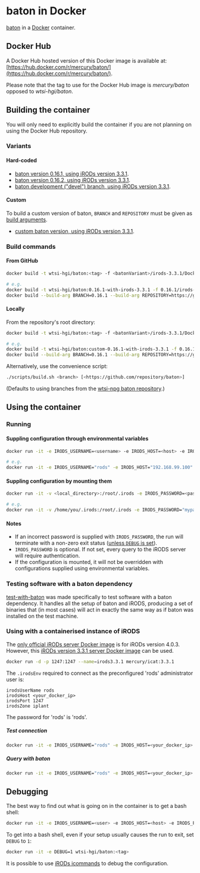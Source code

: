 # baton in Docker
[baton](https://github.com/wtsi-npg/baton) in a [Docker](https://www.docker.com/) container.


## Docker Hub
A Docker Hub hosted version of this Docker image is available at: [https://hub.docker.com/r/mercury/baton/](https://hub.docker.com/r/mercury/baton/).

Please note that the tag to use for the Docker Hub image is *mercury/baton* opposed to *wtsi-hgi/baton*.


## Building the container
You will only need to explicitly build the container if you are not planning on using the Docker Hub repository.

### Variants
#### Hard-coded
- [baton version 0.16.1, using iRODs version 3.3.1](https://github.com/wtsi-hgi/docker-baton/tree/master/0.16.1/irods-3.3.1).
- [baton version 0.16.2, using iRODs version 3.3.1](https://github.com/wtsi-hgi/docker-baton/tree/master/0.16.2/irods-3.3.1).
- [baton development ("devel") branch, using iRODs version 3.3.1](https://github.com/wtsi-hgi/docker-baton/tree/master/0.16.2/irods-3.3.1).

#### Custom
To build a custom version of baton, ``BRANCH`` and ``REPOSITORY`` must be given as [build arguments](https://docs.docker.com/engine/reference/commandline/build/#set-build-time-variables-build-arg).
- [custom baton version, using iRODs version 3.3.1](https://github.com/wtsi-hgi/docker-baton/tree/master/custom/irods-3.3.1).

### Build commands
#### From GitHub
```bash
docker build -t wtsi-hgi/baton:<tag> -f <batonVariant>/irods-3.3.1/Dockerfile github.com/wtsi-hgi/docker-baton.git

# e.g.
docker build -t wtsi-hgi/baton:0.16.1-with-irods-3.3.1 -f 0.16.1/irods-3.3.1/Dockerfile github.com/wtsi-hgi/docker-baton.git
docker build --build-arg BRANCH=0.16.1 --build-arg REPOSITORY=https://github.com/wtsi-npg/baton.git -t wtsi-hgi/baton:custom-0.16.1-with-irods-3.3.1 -f custom/irods-3.3.1/Dockerfile github.com/wtsi-hgi/docker-baton.git
```

#### Locally
From the repository's root directory:
```bash
docker build -t wtsi-hgi/baton:<tag> -f <batonVariant>/irods-3.3.1/Dockerfile .

# e.g.
docker build -t wtsi-hgi/baton:custom-0.16.1-with-irods-3.3.1 -f 0.16.1/irods-3.3.1/Dockerfile .
docker build --build-arg BRANCH=0.16.1 --build-arg REPOSITORY=https://github.com/wtsi-npg/baton.git -t wtsi-hgi/baton:custom-0.16.1-with-irods-3.3.1 -f custom/irods-3.3.1/Dockerfile .
```

Alternatively, use the convenience script:
```bash
./scripts/build.sh <branch> [<https://github.com/repository/baton>]
```
(Defaults to using branches from the [wtsi-npg baton repository](https://github.com/wtsi-npg/baton).)


## Using the container
### Running
#### Suppling configuration through environmental variables
```bash
docker run -it -e IRODS_USERNAME=<username> -e IRODS_HOST=<host> -e IRODS_PORT=<port> -e IRODS_ZONE=<zone> -e IRODS_PASSWORD=<password> wtsi-hgi/baton:<tag> <baton_command>

# e.g.
docker run -it -e IRODS_USERNAME="rods" -e IRODS_HOST="192.168.99.100" -e IRODS_PORT=1247 -e IRODS_ZONE="iplant" -e IRODS_PASSWORD="rods" wtsi-hgi/baton:0.16.1-with-irods-3.3.1 baton
```

#### Suppling configuration by mounting them
```bash
docker run -it -v <local_directory>:/root/.irods -e IRODS_PASSWORD=<password> wtsi-hgi/baton:<tag> <baton_command>

# e.g.
docker run -it -v /home/you/.irods:/root/.irods -e IRODS_PASSWORD="mypassword" wtsi-hgi/baton:0.16.1-with-irods-3.3.1 baton
```

#### Notes
- If an incorrect password is supplied with `IRODS_PASSWORD`, the run will terminate with a non-zero exit status ([unless `DEBUG` is set](#debugging)).
- `IRODS_PASSWORD` is optional. If not set, every query to the iRODS server will require authentication.
- If the configuration is mounted, it will not be overridden with configurations supplied using environmental variables.


### Testing software with a baton dependency
[test-with-baton](https://github.com/wtsi-hgi/test-with-baton) was made specifically to test software with a baton dependency. It handles all the setup of
baton and iRODS, producing a set of binaries that (in most cases) will act in exactly the same way as if baton was installed on the test machine.


### Using with a containerised instance of iRODS
The [only official iRODs server Docker image](https://hub.docker.com/r/irods/icat/) is for iRODs version 4.0.3. However,
this [iRODs version 3.3.1 server Docker image](https://hub.docker.com/r/mercury/icat/) can be used.
```bash
docker run -d -p 1247:1247 --name=irods3.3.1 mercury/icat:3.3.1
```
The `.irodsEnv` required to connect as the preconfigured 'rods' administrator user is:
```
irodsUserName rods
irodsHost <your_docker_ip>
irodsPort 1247
irodsZone iplant
```
The password for 'rods' is 'rods'.

##### Test connection
```bash
docker run -it -e IRODS_USERNAME="rods" -e IRODS_HOST=<your_docker_ip> -e IRODS_PORT=1247 -e IRODS_ZONE="iplant" -e IRODS_PASSWORD="rods" wtsi-hgi/baton:<tag> ils
```

##### Query with baton
```bash
docker run -it -e IRODS_USERNAME="rods" -e IRODS_HOST=<your_docker_ip> -e IRODS_PORT=1247 -e IRODS_ZONE="iplant" -e IRODS_PASSWORD="rods" wtsi-hgi/baton:<tag> <baton_query>
```

## Debugging
The best way to find out what is going on in the container is to get a bash shell:
```bash
docker run -it -e IRODS_USERNAME=<user> -e IRODS_HOST=<host> -e IRODS_PORT=1247 -e IRODS_ZONE=<zone> wtsi-hgi/baton:<tag> bash
```
To get into a bash shell, even if your setup usually causes the run to exit, set `DEBUG` to `1`:
```bash
docker run -it -e DEBUG=1 wtsi-hgi/baton:<tag>
```

It is possible to use [iRODs icommands](https://docs.irods.org/master/icommands/user/) to debug the configuration.
